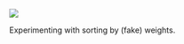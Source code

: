 ![](https://db-feed.s3.amazonaws.com/legacy/Screen_Shot_2017-03-29_at_11_54_02_AM-1490802886754.png)

Experimenting with sorting by (fake) weights.
